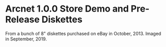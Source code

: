 # Arcnet 1.0.0 Store Demo and Pre-Release Diskettes

From a bunch of 8" diskettes purchased on eBay in October, 2013.
Imaged in September, 2019.
